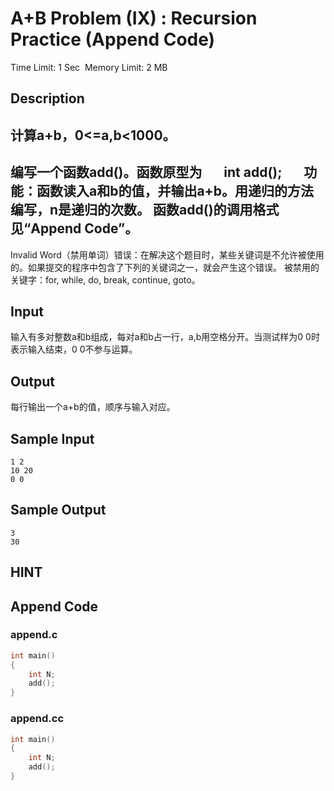 # A+B Problem (IX) : Recursion Practice (Append Code)
Time Limit: 1 Sec  Memory Limit: 2 MB


## Description
计算a+b，0<=a,b<1000。
-----------------------------------------------------------------------------
编写一个函数add()。函数原型为
      int add();
      功能：函数读入a和b的值，并输出a+b。用递归的方法编写，n是递归的次数。
函数add()的调用格式见“Append Code”。
-----------------------------------------------------------------------------
Invalid Word（禁用单词）错误：在解决这个题目时，某些关键词是不允许被使用的。如果提交的程序中包含了下列的关键词之一，就会产生这个错误。
被禁用的关键字：for, while, do, break, continue, goto。


## Input
输入有多对整数a和b组成，每对a和b占一行，a,b用空格分开。当测试样为0 0时表示输入结束，0 0不参与运算。


## Output
每行输出一个a+b的值，顺序与输入对应。


## Sample Input
```
1 2
10 20
0 0

```
## Sample Output
```
3
30

```

## HINT


## Append Code
### append.c
```c
int main()
{
    int N;
    add();
}

```
### append.cc
```cpp
int main()
{
    int N;
    add();
}

```

